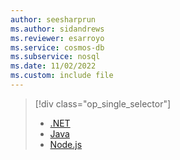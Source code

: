 ```yaml
---
author: seesharprun
ms.author: sidandrews
ms.reviewer: esarroyo
ms.service: cosmos-db
ms.subservice: nosql
ms.date: 11/02/2022
ms.custom: include file
---
```


> [!div class="op_single_selector"]
>
> * [.NET](../tutorial-dotnet-web-app.md)
> * [Java](../tutorial-java-web-app.md)
> * [Node.js](../tutorial-nodejs-web-app.md)
>
